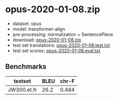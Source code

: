 # opus-2020-01-08.zip

* dataset: opus
* model: transformer-align
* pre-processing: normalization + SentencePiece
* download: [opus-2020-01-08.zip](https://object.pouta.csc.fi/OPUS-MT-models/et-fr/opus-2020-01-08.zip)
* test set translations: [opus-2020-01-08.test.txt](https://object.pouta.csc.fi/OPUS-MT-models/et-fr/opus-2020-01-08.test.txt)
* test set scores: [opus-2020-01-08.eval.txt](https://object.pouta.csc.fi/OPUS-MT-models/et-fr/opus-2020-01-08.eval.txt)

## Benchmarks

| testset               | BLEU  | chr-F |
|-----------------------|-------|-------|
| JW300.et.fr 	| 26.2 	| 0.484 |

